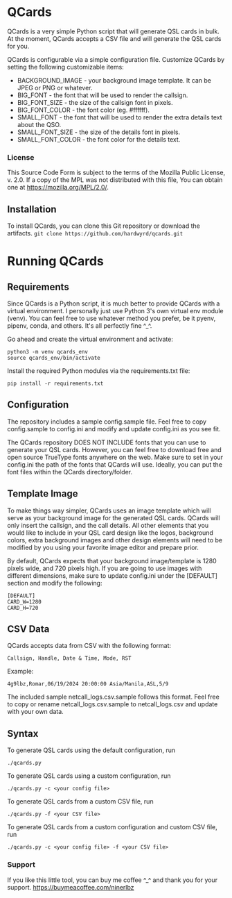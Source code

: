 # QCards 

QCards is a very simple Python script that will generate QSL cards in bulk. At the moment, QCards accepts a CSV file and will generate the QSL cards for you.

QCards is configurable via a simple configuration file. Customize QCards by setting the following customizable items:

* BACKGROUND_IMAGE - your background image template. It can be JPEG or PNG or whatever.
* BIG_FONT - the font that will be used to render the callsign.
* BIG_FONT_SIZE - the size of the callsign font in pixels.
* BIG_FONT_COLOR - the font color (eg. #ffffff).
* SMALL_FONT - the font that will be used to render the extra details text about the QSO.
* SMALL_FONT_SIZE - the size of the details font in pixels.
* SMALL_FONT_COLOR - the font color for the details text.

### License
 This Source Code Form is subject to the terms of the Mozilla Public License, v. 2.0. If a copy of the MPL was not distributed with this file, You can obtain one at https://mozilla.org/MPL/2.0/.

## Installation

To install QCards, you can clone this Git repository or download the artifacts.
`git clone https://github.com/hardwyrd/qcards.git`

# Running QCards

## Requirements

Since QCards is a Python script, it is much better to provide QCards with a virtual environment. I personally just use Python 3's own virtual env module (venv). You can feel free to use whatever method you prefer, be it pyenv, pipenv, conda, and others. It's all perfectly fine ^_^. 

Go ahead and create the virtual environment and activate:

```
python3 -m venv qcards_env
source qcards_env/bin/activate
```

Install the required Python modules via the requirements.txt file:

`pip install -r requirements.txt`

## Configuration

The repository includes a sample config.sample file. Feel free to copy config.sample to config.ini and modify and update config.ini as you see fit.

The QCards repository DOES NOT INCLUDE fonts that you can use to generate your QSL cards. However, you can feel free to download free and open source TrueType fonts anywhere on the web. Make sure to set in your config.ini the path of the fonts that QCards will use. Ideally, you can put the font files within the QCards directory/folder.

## Template Image

To make things way simpler, QCards uses an image template which will serve as your background image for the generated QSL cards. QCards will only insert the callsign, and the call details. All other elements that you would like to include in your QSL card design like the logos, background colors, extra background images and other design elements will need to be modified by you using your favorite image editor and prepare prior. 

By default, QCards expects that your background image/template is 1280 pixels wide, and 720 pixels high. If you are going to use images with different dimensions, make sure to update config.ini under the [DEFAULT] section and modify the following:

```
[DEFAULT]
CARD_W=1280
CARD_H=720
```

## CSV Data

QCards accepts data from CSV with the following format:

`Callsign, Handle, Date & Time, Mode, RST`

Example:

```
4g9lbz,Romar,06/19/2024 20:00:00 Asia/Manila,ASL,5/9
```

The included sample netcall_logs.csv.sample follows this format. Feel free to copy or rename netcall_logs.csv.sample to netcall_logs.csv and update with your own data.

## Syntax

To generate QSL cards using the default configuration, run

`./qcards.py`

To generate QSL cards using a custom configuration, run 

`./qcards.py -c <your config file>`

To generate QSL cards from a custom CSV file, run

`./qcards.py -f <your CSV file>`

To generate QSL cards from a custom configuration and custom CSV file, run

`./qcards.py -c <your config file> -f <your CSV file>`

### Support
If you like this little tool, you can buy me coffee ^_^ and thank you for your support. 
https://buymeacoffee.com/ninerlbz
